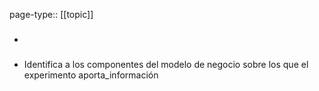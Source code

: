 page-type:: [[topic]]
- ### 
- Identifica a los componentes del modelo de negocio sobre los que el experimento aporta_información

